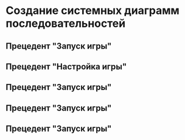 # Создание системных диаграмм последовательностей

## Прецедент "Запуск игры"
## Прецедент "Настройка игры"
## Прецедент "Запуск игры"
## Прецедент "Запуск игры"
## Прецедент "Запуск игры"
